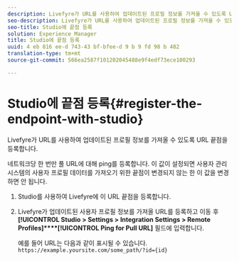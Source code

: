 ```yaml
---
description: Livefyre가 URL를 사용하여 업데이트된 프로필 정보를 가져올 수 있도록 URL 끝점을 등록합니다.
seo-description: Livefyre가 URL를 사용하여 업데이트된 프로필 정보를 가져올 수 있도록 URL 끝점을 등록합니다.
seo-title: Studio에 끝점 등록
solution: Experience Manager
title: Studio에 끝점 등록
uuid: 4 eb 816 ee-d 743-43 bf-bfee-d 9 b 9 fd 98 b 482
translation-type: tm+mt
source-git-commit: 566ea2587f101202045488e9f4edf73ece100293

---
```



# Studio에 끝점 등록{#register-the-endpoint-with-studio}

Livefyre가 URL를 사용하여 업데이트된 프로필 정보를 가져올 수 있도록 URL 끝점을 등록합니다.

네트워크당 한 번만 풀 URL에 대해 ping를 등록합니다. 이 값이 설정되면 사용자 관리 시스템의 사용자 프로필 데이터를 가져오기 위한 끝점이 변경되지 않는 한 이 값을 변경하면 안 됩니다.

1. Studio를 사용하여 Livefyre에 이 URL 끝점을 등록합니다.
1. Livefyre가 업데이트된 사용자 프로필 정보를 가져올 URL를 등록하고 이동 후 **[!UICONTROL Studio > Settings > Integration Settings > Remote Profiles]****[!UICONTROL Ping for Pull URL]** 필드에 입력합니다.

   예를 들어 URL는 다음과 같이 표시될 수 있습니다. `https://example.yoursite.com/some_path/?id={id}`

